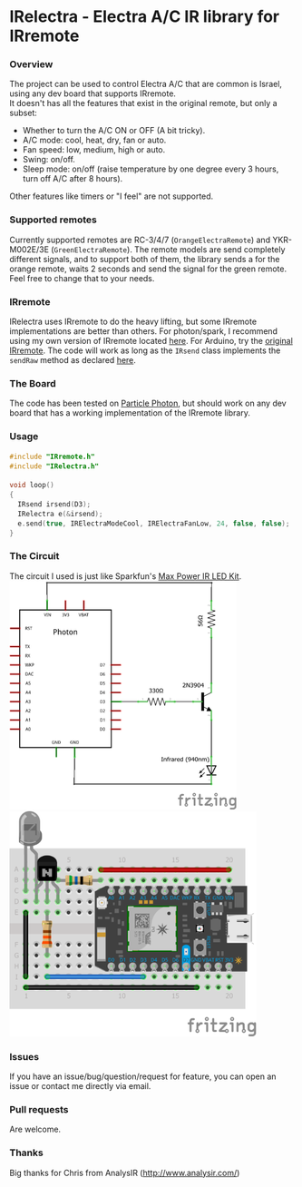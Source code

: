 # IRelectra - Electra A/C IR library for IRremote

### Overview
The project can be used to control Electra A/C that are common is Israel, using any dev board that supports IRremote.<br>
It doesn't has all the features that exist in the original remote, but only a subset:<br>
<ul>
<li> Whether to turn the A/C ON or OFF (A bit tricky). </li>
<li> A/C mode: cool, heat, dry, fan or auto. </li>
<li> Fan speed: low, medium, high or auto. </li>
<li> Swing: on/off. </li>
<li> Sleep mode: on/off (raise temperature by one degree every 3 hours, turn off A/C after 8 hours). </li>
</ul>

Other features like timers or "I feel" are not supported.
### Supported remotes
Currently supported remotes are RC-3/4/7 (`OrangeElectraRemote`) and YKR-M002E/3E (`GreenElectraRemote`).
The remote models are send completely different signals, and to support both of them, the library sends a for the orange remote, waits 2 seconds and send the signal for the green remote. Feel free to change that to your needs.

### IRremote
IRelectra uses IRremote to do the heavy lifting, but some IRremote implementations are better than others. For photon/spark, I recommend using my own version of IRremote located [here](https://github.com/barakwei/Photon-IRRemote). For Arduino, try the [original IRremote](https://github.com/z3t0/Arduino-IRremote).
The code will work as long as the `IRsend` class implements the `sendRaw` method as declared [here](https://github.com/shirriff/Arduino-IRremote/blob/master/IRremote.h).

### The Board
The code has been tested on [Particle Photon](www.particle.io), but should work on any dev board that has a working implementation of the IRremote library.

### Usage
```cpp
#include "IRremote.h"
#include "IRelectra.h"
  
void loop()
{
  IRsend irsend(D3);
  IRelectra e(&irsend);
  e.send(true, IRElectraModeCool, IRElectraFanLow, 24, false, false);
}
```

### The Circuit
The circuit I used is just like Sparkfun's [Max Power IR LED Kit](https://www.sparkfun.com/products/retired/10732).<br>
![Circuit schematic](images/IR_schem.png)
![Breadboard circuit](images/IR_bb.png)

### Issues
If you have an issue/bug/question/request for feature, you can open an issue or contact me directly via email.

### Pull requests
Are welcome.

### Thanks

Big thanks for Chris from AnalysIR (http://www.analysir.com/)
